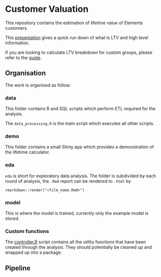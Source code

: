 # Customer Valuation

This repository contains the estimation of lifetime value of Elements
customers.

This
[presentation](https://docs.google.com/presentation/d/1AmM7Ppa9dRTxk-RGwOs2YFf1iYLSggrBoajy6KBDgKo/edit?usp=sharing)
gives a quick run down of what is LTV and high level information.


If you are looking to calculate LTV breakdown for custom groups, please refer to the [guide](create_custom_group.md).

## Organisation

The work is organised as follow:

### data

This folder contains R and SQL scripts which perform ETL required for
the analysis.

The `data_processing.R` is the main script which executes all other
scripts.

### demo

This folder contains a small Shiny app which provides a demonstration
of the lifetime calculator.

### eda

`eda` is short for exploratory data analysis. The folder is subdivided
by each round of analysis, the `.Rmd` report can be rendered to
`.html` by

```{r}
rmarkdown::render("<file_name.Rmd>")
```

### model

This is where the model is trained, currently only the example model is stored.


### Custom functions

The [controller.R](controller.R) script contains all the utility
functions that have been created through the analysis. They should
potentially be cleaned up and wrapped up into a package.


## Pipeline